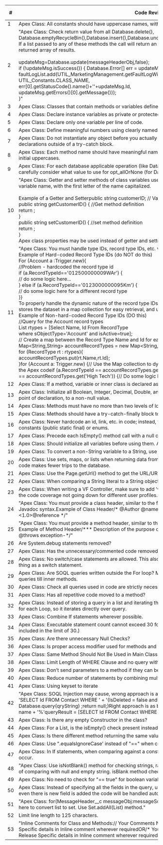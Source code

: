 |#|Code Review Condition|Validated (Y/N)|	Reviewer Comments|	Remarks|
|-|----|---|---|--|
|1|Apex Class: All constants should have uppercase names, with logical sections of the name separated by underscores.||
|2|"Apex Class: Check return value from all Database.delete(), Database.emptyRecycleBin(),Database.insert(),Database.undelete(), Database.update(), and Database.upsert() calls.<br/>If a list passed to any of these methods the call will return an array of results;code must check the all the return values in the returned array of results.<br/>  <br/>updateMsg=Database.update(messageHeaderObj,false);<br/>if (!updateMsg.isSuccess()) { Database.Error[] err = updateMsg.getErrors();<br/>faultLogList.add(UTIL_MarketingManagement.getFaultLogWithStaticValues(UTIL_Constants.TRANSACTION_TYPE_MESSAGE,<br/>UTIL_Constants.CLASS_NAME, <br/>err[0].getStatusCode().name()+''+updateMsg.Id, <br/>updateMsg.getErrors()[0].getMessage()));<br/>}"
3	|Apex Class: Classes that contain methods or variables defined with the webService keyword must be declared as global.			
4|	Apex Class: Declare instance variables as private or protected.			
5|	Apex Class: Declare only one variable per line of code.			
6|Apex Class: Define meaningful numbers using clearly named constants (static final).			
7|Apex Class: Do not instantiate any object before you actually need it. Specifically, do not instantiate objects in variable declarations outside of a try-catch block.			
8|Apex Class: Each method name should have meaningful names starting with lowercase and following words should have initial uppercases.			
9|Apex Class: For each database applicable operation (like Database.update(), Database.insert(), etc., and DML statements), carefully consider what value to use for opt_allOrNone (for Database) and the optAllOrNone property (for DML)			
10	|"Apex Class: Getter and setter methods of class variables use the naming convention of ""get""/""set"" followed by the variable name, with the first letter of the name capitalized.<br/> <br/> Example of a Getter and Setterpublic string customerID;    // Variable declaration section<br/> public string getCustomerID() {  //Get method definition<br/> return <string>;<br/> }<br/> public string setCustomerID() {  //set method definition<br/> return <string>;<br/> }<br/> Apex class properties may be used instead of getter and setter methods."		
11|	"Apex Class: You must handle type IDs, record type IDs, etc. via lookup (i.e., you must not hard code record type IDs).<br/> Example of Hard-coded Record Type IDs (do NOT do this)<br/> For (Account a :Trigger.new){<br/> //Problem - hardcoded the record type id<br/> if (a.RecordTypeId=='012500000009WAr') {<br/> //  do some logic here...<br/> } else if (a.RecordTypeId=='0123000000095Km') { <br/> // do some logic here for a different record type <br/> }}<br/> To properly handle the dynamic nature of the record type IDs, the following example queries for the record types in the code, stores the dataset in a map collection for easy retrieval, and ultimately avoids any hardcoding.<br/> Example of Non-hard-coded Record Type IDs (DO this)<br/> //Query for the Account record types<br/> List<RecordType> rtypes = [Select Name, Id From RecordType<br/> where sObjectType='Account' and isActive=true];<br/> // Create a map between the Record Type Name and Id for easy retrieval<br/> Map<String,String> accountRecordTypes = new Map<String,String>{};<br/> for (RecordType rt : rtypes){<br/> accountRecordTypes.put(rt.Name,rt.Id);<br/> }for (Account a: Trigger.new) {// Use the Map collection to dynamically retrieve the Record Type Id// Avoid hardcoding Ids in the Apex codeif (a.RecordTypeId == accountRecordTypes.get('Healthcare')){//do some logic here...} else if (a.RecordTypeId == accountRecordTypes.get('High Tech')) {// Do some logic here for a different record type...}}"			
12|	Apex Class: If a method, variable or inner class is declared as global, the outer, top-level class must also be defined as global			
13|	Apex Class: Initialize all Boolean, Integer, Decimal, Double, and Long variables (instance, class, and method scope) at the point of declaration, to a non-null value. 			
14	|Apex Class: Methods must have no more than two levels of looping or other control structures.			
15|	Apex Class: Methods should have a try-catch-finally block to handle possible exceptions. 			
16|	Apex Class: Never hardcode an id, link, etc. in code; instead, you should use Custom Labels or static Apex classes with constants (public static final) or enums.			
17|	Apex Class: Precede each IsEmpty() method call with a null check.			
18|	Apex Class: Should initialize all variables before using them. Apex initializes all variables to null by default.			
19|	Apex Class: To convert a non-String variable to a String, use String.valueOf(varName) instead of varName + "".			
20	|Apex Class: Use sets, maps, or lists when returning data from the database. This makes your code more efficient because the code makes fewer trips to the database.			
21	|Apex Class: Use the Page.getUrl() method to get the URL/URI for a Salesforce page.			
22|	Apex Class: When comparing a String literal to a String object, always use the syntax 'String literal'.equals(stringObj).			
23|	Apex Class: When writing a VF Controller, make sure to add 'with sharing' in the class declaration. This will help in controlling the code coverage not going down for different user profiles.			
24|	"Apex Class: You must provide a class header, similar to the following, at the start of every class. The header must use the Javadoc syntax.Example of Class Header/* @Author <Author Name>@name <Class name> @CreateDate <Date>@Description <purpose of the class @Version <1.0>@reference<Referenced program names> */"			
25|	"Apex Class: You must provide a method header, similar to the following, at the start of every public and protected method. Example of Method Header/***  Description of the purpose of the classthe method.  *  @name <method-name>*  @param <parameter-name> <description>*  @return <parameter> - <Description about the return parameter>*  @throws exception-<exception description>*/"			
26|	Are System.debug statements removed?			
27|	Apex Class: Has the unnecessary/commented code removed?			
28|	Apex Class: No switch/case statements are allowed. This also goes for if/then/else statements that effectively do the same thing as a switch statement.			
29|	Apex Class: Are SOQL queries written outside the For loop? Make sure that methods within For loops do not have SOQL queries till inner methods.			
30|	Apex Class: Check all queries used in code are strictly necessary and no further Optimization can be done.			
31|	Apex Class: Has all repetitive code moved to a method? 			
32|	Apex Class: Instead of storing a query in a list and iterating through that List in for loop, Query directly inside the condition of for each Loop, so it iterates directly over query.			
33|	Apex Class: Combine If statements wherever possible.			
34|	Apex Class: Executable statement count cannot exceed 30 for each method (Braces ,comments, and blank lines are not included in the limit of 30.)			
35	|Apex Class: Are there unnecessary Null Checks?			
36|	Apex Class: Is proper access modifier used for methods and variables ?			
37|	Apex Class: Same Method Should Not Be Used in Main Class and Test Class			
38|	Apex Class: Limit Length of WHERE Clause and no query without WHERE clause.			
39	|Apex Class: Don’t send parameters  to a method if they can be created within that method			
40|	Apex Class: Reduce number of statements by combining multiple statements  where possible			
41|	Apex Class: Using keyset to iterate			
42|	"Apex Class: SOQL Injection may cause, wrong approach is as below:public PageReference query() {String qryString = 'SELECT Id FROM Contact WHERE ' + '(IsDeleted = false and Name like \'%' + name + '%\')';queryResult = Database.query(qryString) ;return null;}Right approach is as below:publicPageReference query() {String queryName = '%' + name + '%'queryResult = [SELECT Id FROM Contact WHERE (IsDeleted = false and Name like :queryName)];return null;}"			
43|	Apex Class: Is there any empty Constructor in the class?			
44|	Apex Class: For a List, is the isEmpty() check present instead of size()? This will improve the performance.			
45|	Apex Class: Is there different method returning the same value?			
46|	Apex Class: Use ".equalsIgnoreCase' instead of "==" when comparing strings.			
47|	Apex Class: In If statements, when comparing against a constant, put it first so that it is impossible for a null exception to occur.			
48	|"Apex Class: Use isNotBlank() method for checking strings, rather than Null and ' '.Use isBlank method on the string instead of comparing with null and empty string. isBlank method check for both the options."			
49|	Apex Class: No need to check for "== true" for boolean variables.			
50|	Apex Class: Instead of specifying all the fields in the query, use schema methods to iterate and build query string. In future even there is new field is added the code will be handled automatically.			
51|	"Apex Class: for(MessageHeader__c messageObj:messageSch){ listIdSet.add(messageObj.List__c);}No need of 'for loop' here to convert list to set. Use Set.addAll(List) method."			
52|	Limit line length to 125 characters.			
53|	"Inline Comments for Class and Methods:// Your Comments Note – For comments regarding a particular line; Mention Release Specific details in Inline comment wherever requiredOR/* Your Comments*/ Note – For comments related to a block; Mention Release Specific details in Inline comment wherever required"	



